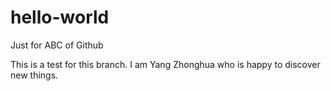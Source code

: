 # hello-world
Just for ABC of Github

This is a test for this branch. I am Yang Zhonghua who is happy to discover new things.
